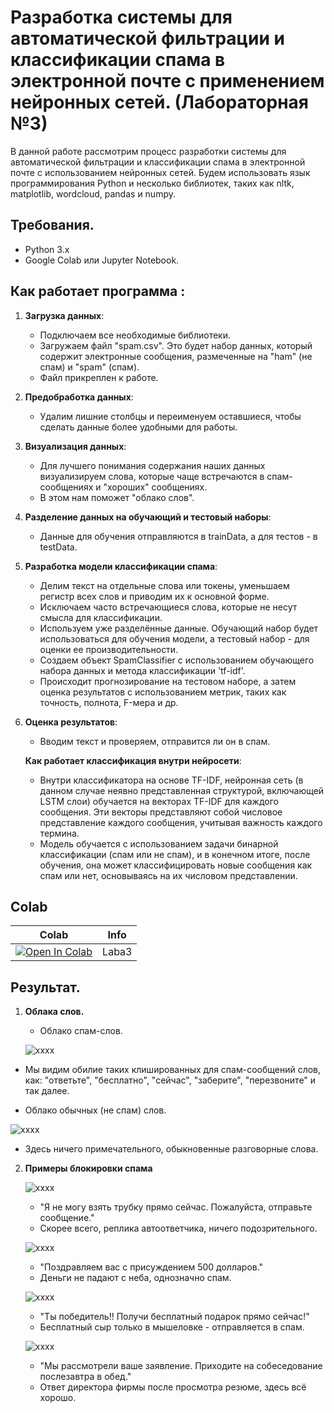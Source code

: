 # Разработка системы для автоматической фильтрации и классификации спама в электронной почте с применением нейронных сетей. (Лабораторная №3)
В данной работе рассмотрим процесс разработки системы для автоматической фильтрации и классификации спама в электронной почте с использованием нейронных сетей. Будем использовать язык программирования Python и несколько библиотек, таких как nltk, matplotlib, wordcloud, pandas и numpy.

## Требования.
- Python 3.x
- Google Colab или Jupyter Notebook.

## Как работает программа :
1. **Загрузка данных**:
   * Подключаем все необходимые библиотеки.
   * Загружаем файл "spam.csv". Это будет набор данных, который содержит электронные сообщения, размеченные на "ham" (не спам) и "spam" (спам).
   * Файл прикреплен к работе.
    
2. **Предобработка данных**:
   * Удалим лишние столбцы и переименуем оставшиеся, чтобы сделать данные более удобными для работы.

3. **Визуализация данных**:
   * Для лучшего понимания содержания наших данных визуализируем слова, которые чаще встречаются в спам-сообщениях и "хороших" сообщениях.
   * В этом нам поможет "облако слов".

4. **Разделение данных на обучающий и тестовый наборы**:
   * Данные для обучения отправляются в trainData, а для тестов - в testData.

5. **Разработка модели классификации спама**:
   * Делим текст на отдельные слова или токены, уменьшаем регистр всех слов и приводим их к основной форме.
   * Исключаем часто встречающиеся слова, которые не несут смысла для классификации.
   * Используем уже разделённые данные. Обучающий набор будет использоваться для обучения модели, а тестовый набор - для оценки ее производительности.
   * Создаем объект SpamClassifier с использованием обучающего набора данных и метода классификации 'tf-idf'.
   * Происходит прогнозирование на тестовом наборе, а затем оценка результатов с использованием метрик, таких как точность, полнота, F-мера и др.

6. **Оценка результатов**:
   * Вводим текст и проверяем, отправится ли он в спам.

   **Как работает классификация внутри нейросети**:
   * Внутри классификатора на основе TF-IDF, нейронная сеть (в данном случае неявно представленная структурой, включающей LSTM слои) обучается на векторах TF-IDF для каждого сообщения. Эти векторы представляют собой числовое представление каждого сообщения, учитывая важность каждого термина.
   * Модель обучается с использованием задачи бинарной классификации (спам или не спам), и в конечном итоге, после обучения, она может классифицировать новые сообщения как спам или нет, основываясь на их числовом представлении.
  
## Colab
| Colab                                                                                                                                                                          | Info               |
| ------------------------------------------------------------------------------------------------------------------------------------------------------------------------------ | ------------------ |
| [![Open In Colab](https://colab.research.google.com/assets/colab-badge.svg)](https://colab.research.google.com/drive/1zuvhCyRR9tnYGmaxyvjyutYbp0qrTmVz?usp=sharing) | Laba3 |

## Результат.
1. **Облака слов.**
   * Облако спам-слов.
   
   ![xxxx](https://sun9-48.userapi.com/impg/gmnUb1U_E2KsuL8Gbh0Wdx1bVV-9GN4sIEYiHg/GzFJ6_yQkNA.jpg?size=820x821&quality=96&sign=1b15fbfc0e5250fc0ac3687d800e30b6&type=album)
  * Мы видим обилие таких клишированных для спам-сообщений слов, как: "ответьте", "бесплатно", "сейчас", "заберите", "перезвоните" и так далее.


  * Облако обычных (не спам) слов.

   ![xxxx](https://sun9-64.userapi.com/impg/2oGLik6Sy2Sjw-6ApVpvCD7vD9B0naNIJc5OmA/ktrlCJgrDFo.jpg?size=822x821&quality=96&sign=03ba2d97f429333ed03d681648683a34&type=album)
   * Здесь ничего примечательного, обыкновенные разговорные слова.

2. **Примеры блокировки спама**
    
   ![xxxx](https://sun9-56.userapi.com/impg/Jiho5Mr87HvN5K3GhfZ4hemuXm7XcMoHBUbf4Q/7ZXANtEfO3E.jpg?size=646x92&quality=96&sign=1a581f2fb626606d133f8c4d1c0f6097&type=album)
   * "Я не могу взять трубку прямо сейчас. Пожалуйста, отправьте сообщение."
   * Скорее всего, реплика автоответчика, ничего подозрительного.
     
   ![xxxx](https://sun21-1.userapi.com/impg/zdW0h-_lqxma9Kj15NfTUdQ9_WMd7XrmFI8nmg/pTzkBjZjoxM.jpg?size=524x90&quality=96&sign=c454b145b3874c1c6fa7ac8394dca049&type=album)
   * "Поздравляем вас с присуждением 500 долларов."
   * Деньги не падают с неба, однозначно спам.
   
   ![xxxx](https://sun9-41.userapi.com/impg/OWooivX8N8GJiJ2w_N6SRrUF18iS4OJLAt1VQQ/GnrkYRD9wME.jpg?size=517x87&quality=96&sign=1d4f69c403a0d521aa1a0639060b2c3d&type=album)
   * "Ты победитель!! Получи бесплатный подарок прямо сейчас!"
   * Бесплатный сыр только в мышеловке - отправляется в спам.
     
   ![xxxx](https://sun9-75.userapi.com/impg/yjxnlPwdDo4MPHd37gfnOr4as0Fvt5Bn-IjHWw/ICPOV1MunhI.jpg?size=953x93&quality=96&sign=91fdad30349e6e861a684ab46ed68d14&type=album)
   * "Мы рассмотрели ваше заявление. Приходите на собеседование послезавтра в обед."
   * Ответ директора фирмы после просмотра резюме, здесь всё хорошо.

